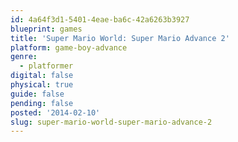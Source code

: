 ```yaml
---
id: 4a64f3d1-5401-4eae-ba6c-42a6263b3927
blueprint: games
title: 'Super Mario World: Super Mario Advance 2'
platform: game-boy-advance
genre:
  - platformer
digital: false
physical: true
guide: false
pending: false
posted: '2014-02-10'
slug: super-mario-world-super-mario-advance-2
---
```


